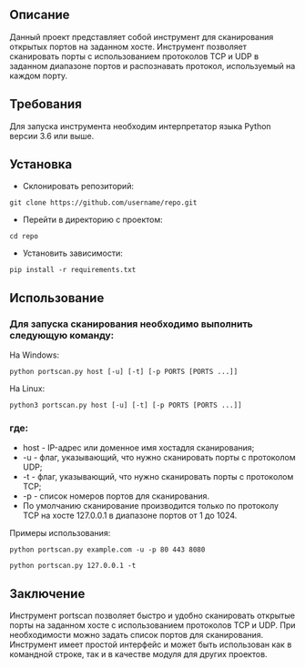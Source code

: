 ## Описание

Данный проект представляет собой инструмент для сканирования открытых портов
на заданном хосте. Инструмент позволяет сканировать порты с использованием
протоколов TCP и UDP в заданном диапазоне портов и распознавать протокол,
используемый на каждом порту.

## Требования
Для запуска инструмента необходим интерпретатор языка Python версии 3.6 или выше.

## Установка
* Склонировать репозиторий:
```
git clone https://github.com/username/repo.git
```
* Перейти в директорию с проектом:
```
cd repo
```
* Установить зависимости:
```
pip install -r requirements.txt
```
## Использование
### Для запуска сканирования необходимо выполнить следующую команду:

На Windows:
```
python portscan.py host [-u] [-t] [-p PORTS [PORTS ...]]
```
На Linux:
```
python3 portscan.py host [-u] [-t] [-p PORTS [PORTS ...]]
```
### где:

* host - IP-адрес или доменное имя хостадля сканирования;
* -u - флаг, указывающий, что нужно сканировать порты с протоколом UDP;
* -t - флаг, указывающий, что нужно сканировать порты с протоколом TCP;
* -p - список номеров портов для сканирования.
* По умолчанию сканирование производится только по протоколу TCP на хосте 
127.0.0.1 в диапазоне портов от 1 до 1024.

Примеры использования:

```
python portscan.py example.com -u -p 80 443 8080
```
```
python portscan.py 127.0.0.1 -t
```


## Заключение
Инструмент portscan позволяет быстро и удобно сканировать открытые порты на
заданном хосте с использованием протоколов TCP и UDP. При необходимости можно
задать список портов для сканирования. Инструмент имеет простой интерфейс и
может быть использован как в командной строке, так и в качестве модуля для
других проектов.